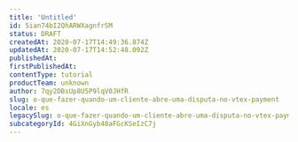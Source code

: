```yaml
---
title: 'Untitled'
id: 5ian74bI2QhARWXagnfrSM
status: DRAFT
createdAt: 2020-07-17T14:49:36.874Z
updatedAt: 2020-07-17T14:52:48.092Z
publishedAt: 
firstPublishedAt: 
contentType: tutorial
productTeam: unknown
author: 7qy2DBsUp8U5P9lqV0JHfR
slug: o-que-fazer-quando-um-cliente-abre-uma-disputa-no-vtex-payment
locale: es
legacySlug: o-que-fazer-quando-um-cliente-abre-uma-disputa-no-vtex-payment
subcategoryId: 4GiXnGyb48aFGcKSeIzC7j
---
```



